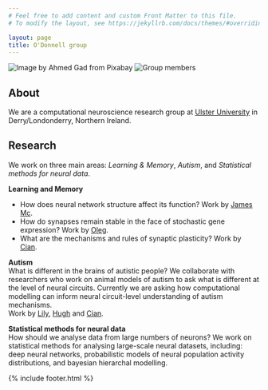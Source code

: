 ```yaml
---
# Feel free to add content and custom Front Matter to this file.
# To modify the layout, see https://jekyllrb.com/docs/themes/#overriding-theme-defaults

layout: page
title: O'Donnell group
---
```

![Image by Ahmed Gad from Pixabay](https://github.com/odonnellgroup/odonnellgroup.github.io/raw/master/docs/banner_small.png)
![Group members](https://github.com/odonnellgroup/odonnellgroup.github.io/raw/master/docs/everyone.jpg)

## About ##

We are a computational neuroscience research group at [Ulster University](http://www.ulster.ac.uk) in Derry/Londonderry, Northern Ireland.

## Research ##
We work on three main areas: *Learning & Memory*, *Autism*, and *Statistical methods for neural data*.

**Learning and Memory**  
- How does neural network structure affect its function? Work by [James Mc](https://odonnellgroup.github.io/people/James_Mcallister).  
- How do synapses remain stable in the face of stochastic gene expression? Work by [Oleg](https://odonnellgroup.github.io/people/Oleg_Senkevich).  
- What are the mechanisms and rules of synaptic plasticity? Work by [Cian](https://odonnellgroup.github.io/people/Cian_Odonnell).


**Autism**  
What is different in the brains of autistic people? We collaborate with researchers who work on animal models of autism to ask what is different at the level of neural circuits. Currently we are asking how computational modelling can inform neural circuit-level understanding of autism mechanisms.<br/>
Work by [Lily](https://odonnellgroup.github.io/people/Lily_Shepherdly), [Hugh](https://odonnellgroup.github.io/people/Hugh_Quigley) and [Cian](https://odonnellgroup.github.io/people/Cian_Odonnell).  


**Statistical methods for neural data**  
How should we analyse data from large numbers of neurons? We work on statistical methods for analysing large-scale neural datasets, including: deep neural networks, probabilistic models of neural population activity distributions, and bayesian hierarchal modelling.<br/>


{% include footer.html %}
